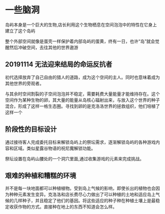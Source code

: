 # 一些脑洞

岛屿本身是一个巨大的生物,店长利用这个生物栖息在空间泡泡中的特性在它身上建立了这个岛屿

整个外部空间就像是蛋壳一样保护着内部岛屿的蛋黄，终有一日，也许“岛”就会觉醒然后冲破空间，去往其他的世界遨游

## 20191114 无法迎来结局的命运反抗者

初代选择放弃了自己自由的猎人的道路，成为这个空间的主人。同时也意味着成为其他世界的旁观者。

与其余时空间割裂的子空间泡泡并不稳定，需要耗费大量能量才能维持存在。这个空间作为某种生物的卵，其大量的能量从岛核心辐射出来，与放入这个世界的种子混合，形成了这样一格生态圈。寻找到卵的是克洛洛世界的拯救组织，他们培植了这样一个

## 阶段性的目标设计

通过接待客人完成委托目标来解锁岛屿上的祭坛需求，逐渐解锁岛屿的各种游戏内容和区域。类似星露谷物语的祝尼魔解锁功能。

祭坛设置在岛屿山腰处的一个洞穴里面,通过收集游戏的元素来完成挑战。

## 艰难的种植和糟糕的环境

并不是每一块地面都可以种植植物。受到岛上气候的影响，即使长出的植物也会因为种种元素发生变异。克洛洛和店长费尽心力做出了可以种植的土地和适应岛上气候的几样种子，并且稳定了他们的基因。将这些适应的种子种在种植土壤上是最稳定收获作物的方式。直接种在地上的东西不知道会怎么样。
